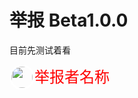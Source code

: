 <meta name="referrer" content="no-referrer" />
<style type="text/css" media="screen">
.round_icon{
  width: 34px;
  height: 34px;
  display: flex;
  border: 3px solid white;
  border-radius: 50%;
  align-items: center;
  justify-content: center;
  overflow: hidden;
}
</style>


# 举报 Beta1.0.0

目前先测试着看

<div style="float:left;">
<img src="https://i2.hdslb.com/bfs/face/7899638a48e4b906a5e435552c02548fc31b3318.jpg" class="round_icon"  alt="">
</div>
  <div>
    <font size="5" face="arial" color="red">举报者名称</font>
  </div>




